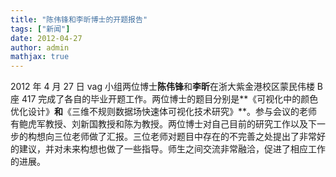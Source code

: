 ```yaml
---
title: "陈伟锋和李昕博士的开题报告"
tags: ["新闻"]
date: 2012-04-27
author: admin
mathjax: true
---
```


2012 年 4 月 27 日 vag 小组两位博士**陈伟锋**和**李昕**在浙大紫金港校区蒙民伟楼 B 座 417 完成了各自的毕业开题工作。两位博士的题目分别是**《可视化中的颜色优化设计》**和**《三维不规则数据场快速体可视化技术研究》**。参与会议的老师有鲍虎军教授、刘新国教授和陈为教授。两位博士对自己目前的研究工作以及下一步的构想向三位老师做了汇报。三位老师对题目中存在的不完善之处提出了非常好的建议，并对未来构想也做了一些指导。师生之间交流非常融洽，促进了相应工作的进展。
